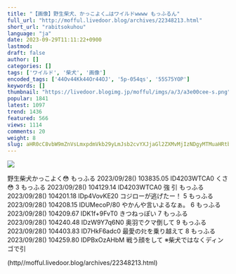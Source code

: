 ```yaml
---
title: "【画像】野生柴犬、かっこよく…はワイルドwwww もっふるん"
full_url: "http://mofful.livedoor.blog/archives/22348213.html"
short_url: "rabitsokuhou"
language: "ja"
date: 2023-09-29T11:11:22+0900
lastmod: 
draft: false
author: []
categories: []
tags: ['ワイルド', '柴犬', '画像']
encoded_tags: ['44Ov44Kk44Or44OJ', '5p-054qs', '55S75YOP']
keywords: []
thumbnail: "https://livedoor.blogimg.jp/mofful/imgs/a/3/a3e00cee-s.png"
popular: 1841
latest: 1097
trend: 1436
featured: 566
views: 1114
comments: 20
weight: 8
slug: aHR0cC8vbW9mZnVsLmxpdmVkb29yLmJsb2cvYXJjaGl2ZXMvMjIzNDgyMTMuaHRtbA==
---
```


![](https://livedoor.blogimg.jp/mofful/imgs/a/3/a3e00cee-s.png)

野生柴犬かっこよく😳 もっふる 2023/09/28() 103835.05 ID4203WTCA0 くさ😳 3 もっふる 2023/09/28() 104129.14 ID4203WTCA0 強 引 もっふる 2023/09/28() 104201.18 IDp4VovKE20 コジローが逃げたー！ 5 もっふる 2023/09/28() 104208.15 IDUMecoP/80 やかんや言いよるなぁ。 6 もっふる 2023/09/28() 104209.67 IDK1f+9FvT0 きつねっぽい 7 もっふる 2023/09/28() 104240.48 IDzW9Y7q6N0 奥羽でクマ倒して 9 もっふる 2023/09/28() 104403.83 ID7HkF6adc0 最愛のﾀﾋを乗り越えて 8 もっふる 2023/09/28() 104259.80 IDPBxOzAHbM 戦う顔をして ※柴犬ではなくディンゴで引

(http//mofful.livedoor.blog/archives/22348213.html)
